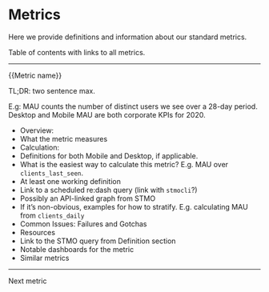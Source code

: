 # Metrics

Here we provide definitions and information about our standard metrics.

Table of contents with links to all metrics.

-----

{{Metric name}}

TL;DR: two sentence max.

E.g: MAU counts the number of distinct users we see over a 28-day period. Desktop and Mobile MAU are both corporate KPIs for 2020.

 - Overview:
  - What the metric measures
 - Calculation:
  - Definitions for both Mobile and Desktop, if applicable.
  - What is the easiest way to calculate this metric? E.g. MAU over `clients_last_seen`.
  - At least one working definition
  - Link to a scheduled re:dash query (link with `stmocli`?)
  - Possibly an API-linked graph from STMO
  - If it’s non-obvious, examples for how to stratify. E.g. calculating MAU from `clients_daily`
 - Common Issues: Failures and Gotchas
 - Resources
  - Link to the STMO query from Definition section
  - Notable dashboards for the metric
  - Similar metrics

 ----

 Next metric
